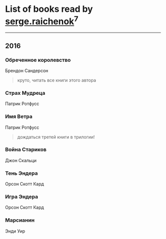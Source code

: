 # List of books read by [serge.raichenok](http://vk.com/id2140708)<sup>7</sup>
---

## 2016

### Обреченное королевство
Брендон Сандерсон
> круто, читать все книги этого автора


### Страх Мудреца
Патрик Ротфусс


### Имя Ветра
Патрик Ротфусс
> дождаться третей книги в трилогии!


### Война Стариков
Джон Скальци


### Тень Эндера
Орсон Скотт Кард


### Игра Эндера
Орсон Скотт Кард


### Марсианин
Энди Уир



